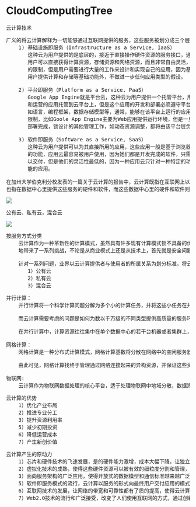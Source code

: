 # CloudComputingTree
云计算技术

<pre>
广义的将云计算解释为一切能够通过互联网提供的服务，这些服务被划分成三个层次: 
    1) 基础设施即服务（Infrastructure as a Service, IaaS）
       这种云为用户提供的是底层的，接近于直接操作硬件资源的服务接口，通过调用这些接口，
       用户可以直接获得计算资源，存储资源和网络资源，而且非常自由灵活，几乎不受逻辑上
       的限制，但是用户需要进行大量的工作来设计和实现自己的应用，因为基础设施云处理为
       用户提供计算和存储等基础功能外，不做进一步任何应用类型的假设。
  
	2) 平台即服务（Platform as a Service, PaaS）
       Google App Engine就是平台云，这种云为用户提供一个托管平台，用户可以将他们所开发
       和运营的应用托管到云平台上，但是这个应用的开发和部署必须遵守平台特定的规则和限制，
       如语言，编程框架，数据存储模型等，通常，能够在该平台上运行的应用类型也会受到一定的
       限制，比如Goole App Engine主要为Web应用提供运行环境，但是一旦客户的应用被开发和
       部署完成，锁设计的其他管理工作，如动态资源调整，都将由该平台层负责。     

	3) 软件即服务（SoftWare as a Service, SaaS）
       这种云为用户提供可以为其直接所用的应用，这些应用一般是基于浏览器的，针对某一项特定
       的功能，应用云最容易被用户使用，因为她们都是开发完成的软件，只需要进行一些定制就可
       以交付，但是他们的灵活性最低的，因为一种应用云只针对一种特定的功能，无法提供其他功
       能的应用。
	
在加州大学伯克利分校发表的一篇关于云计算的报告中，云计算既指在互联网上以服务形式提供的应用，
也指在数据中心里提供这些服务的硬件和软件，而这些数据中心里的硬件和软件则被称为云。	
</pre>

![](https://i.imgur.com/5l1t1Tg.png)

公有云、私有云，混合云

![](https://i.imgur.com/FMkzx6R.png)

<pre>
按服务方式分类
    云计算作为一种革新性的计算模式，虽然具有许多现有计算模式锁不具备的优势，但是也不可否认
    地带来了一系列挑战，不论是从商业模式上还是从技术上，首先就是安全问题，对于那些对数据安全要求很高的企业来说，客户信息是最宝贵的财富，一旦被人窃取或损坏，后果将不堪设想。其次就是可靠性问题，例如银行希望每一笔交易都能快速，准确的完成，因为准确的数据记录和可靠的信息传输是让用户满意的必要条件，还有就是监管问题，有的企业希望自己的IT部门完全被公司掌握，不受外界的干扰和控制，虽然云计算可以通过系统隔离和安全保护措施为用户提供有保障的数据安全，通过服务质量管理来为用户提供可靠的服务，但是任由可能不能满足用户的所有需求。

    针对一系列问题，业界以云计算提供者与使用者的所属关系为划分标准，将云计算分为三类，
       1）公有云
       2）私有云
       3）混合云
</pre>

<pre>
并行计算：
    并行计算将一个科学计算问题分解为多个小的计算任务，并将这些小任务在并行计算机上同时执行，利用并行处理的方式达到快捷解决复杂运算问题的目的。

    而云计算需要考虑的问题是如何为数以千万级的不同类型提供高质量的服务环境，以及如何提高这个环境对用户需求的相应从而加速业务创新。

    在并行计算中，计算资源往往集中在单个数据中心的若干台机器或者集群上，云计算则更加强调用户通过互联网使用云服务，并在云中利用虚拟化进行大规模的系统资源抽象和管理，云计算中资源的分布更加广泛，

网格计算：
    网格计算是一种分布式计算模式，网格计算基数将分散在网络中的空闲服务器，存储系统和网络连接在一起，形成一个整合系统，为用户提供功能强大的计算机存储能力来处理特定的任务，对于使用网格的最终用户或应用程序来说，网格看起来就像是一个有超强性能的虚拟计算机，网格计算的本质在于以高效的方式来管理各种加入了该分布式系统的异构松散组合资源，并通过任务调度来协调这些资源合作完成一项特定的任务。

    由此可见，网格计算找终于管理通过网络连接起来的异构资源，并保证这些资源能够充分为计算任务服务，

物联网:
    云计算作为物联网数据处理的核心平台，适于处理物联网中地域分散，数据海量，动态性和虚拟性强的应用场景。它能够促进物联网底层传感数据的共享，为分析与优化提供超级计算能力，从而高效的提供更可靠的服务。
</pre>

<pre>
云计算的优势
    1）优化产业布局
    2）推进专业分工
    3）提升资源利用率
    5）减少初期投资
    6）降低运营成本
    7）产生新创价值
</pre>

<pre>
云计算产生的原动力
    1）芯片和硬件技术的飞速发展，是的硬件能力激增，成本大幅下降，让独立运作的公司集中客观的硬件能力实现规模效益称为可能
    2）虚拟化技术的成熟，使得这些硬件资源可以被有效的细粒度分割和管理，以服务的形式提供硬件和软件资源成为可能
    3）面向服务架构的广泛应用，使得开放式的数据模型和通信标准越来越广泛的为人们使用，为云中资源与服务的组织方式提供了可行的方案
    5）软件即服务模式的流行，云计算以服务的形式向最终用户交付应用的模式被越来越多的用户接受
    6）互联网技术的发展，让网络的带宽和可靠性都有了质的提高，使得云计算通过互联网为用户提供服务称为可能
    7）Web2.0技术的流行和广泛接受，改变了人们使用互联网的方式，通过创新的用户体验为云计算培育了使用群
</pre>